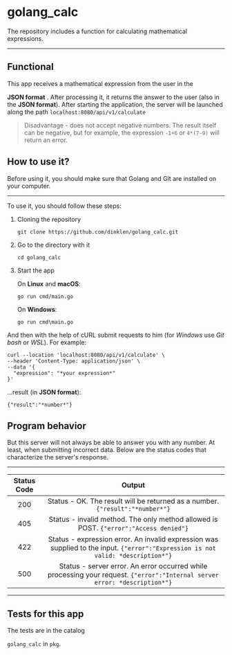 # golang_calc
The repository includes a function for calculating mathematical expressions.

---

<h2>Functional</h2>
This app receives a mathematical expression from the user in the

**JSON format**
. After processing it, it returns the answer to the user (also in the **JSON format**). After starting the application, the server will be launched along the path
`localhost:8080/api/v1/calculate`

> Disadvantage - does not accept negative numbers. The result itself can be negative, but for example, the expression `-1+6` or `4*(7-9)` will return an error.

<h2>How to use it?</h2>
Before using it, you should make sure that Golang and Git are installed on your computer.

___

To use it, you should follow these steps:

1. Cloning the repository

    ```
    git clone https://github.com/dinklen/golang_calc.git
    ```
2. Go to the directory with it
   
    ```
    cd golang_calc
    ```
4. Start the app

    On **Linux** and **macOS**:
    ```
    go run cmd/main.go
    ```

    On **Windows**:
    ```
    go run cmd\main.go
    ```

And then with the help of cURL submit requests to him (for _Windows_ use _Git bash_ or _WSL_). For example:

```
curl --location 'localhost:8080/api/v1/calculate' \
--header 'Content-Type: application/json' \
--data '{
  "expression": "*your expression*"
}'
```

...result (in **JSON format**):

```
{"result":"*number*"}
```

<h2>Program behavior</h2>
But this server will not always be able to answer you with any number. At least, when submitting incorrect data. Below are the status codes that characterize the server's response.

___

| **Status Code** | **Output** |
| :---: | :---: |
| 200 | Status - OK. The result will be returned as a number. `{"result":"*number*"}` |
| 405 | Status - invalid method. The only method allowed is POST. `{"error":"Access denied"}` |
| 422 | Status - expression error. An invalid expression was supplied to the input. `{"error":"Expression is not valid: *description*"}` |
| 500 | Status - server error. An error occurred while processing your request. `{"error":"Internal server error: *description*"}` |

___

<h2>Tests for this app</h2>
The tests are in the catalog 

`golang_calc` in `pkg`.
